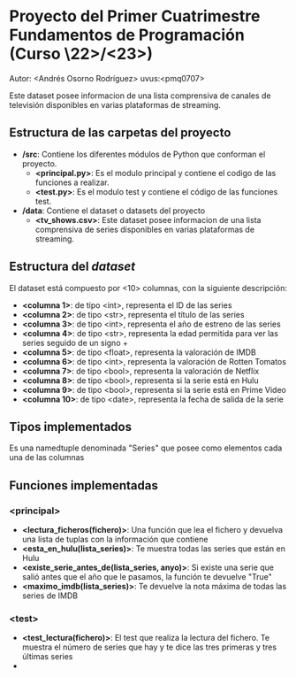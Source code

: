 # Proyecto del Primer Cuatrimestre Fundamentos de Programación (Curso  \22\>/\<23\>)
Autor: \<Andrés Osorno Rodríguez\>   uvus:\<pmq0707\>

Este dataset posee informacion de una lista comprensiva de canales de televisión disponibles en varias plataformas de streaming.

## Estructura de las carpetas del proyecto

* **/src**: Contiene los diferentes módulos de Python que conforman el proyecto.
  * **\<principal.py\>**: Es el modulo principal y contiene el codigo de las funciones a realizar.
  * **\<test.py\>**: Es el modulo test y contiene el código de las funciones test.
* **/data**: Contiene el dataset o datasets del proyecto
    * **\<tv_shows.csv\>**: Este dataset posee informacion de una lista comprensiva de series disponibles en varias plataformas de streaming.
    
## Estructura del *dataset*

El dataset está compuesto por \<10\> columnas, con la siguiente descripción:

* **\<columna 1>**: de tipo \<int\>, representa el ID de las series
* **\<columna 2>**: de tipo \<str\>, representa el título de las series
* **\<columna 3>**: de tipo \<int\>, representa el año de estreno de las series
* **\<columna 4>**: de tipo \<str\>, representa la edad permitida para ver las series seguido de un signo +
* **\<columna 5>**: de tipo \<float>, representa la valoración de IMDB
* **\<columna 6>**: de tipo \<int\>, representa la valoración de Rotten Tomatos
* **\<columna 7>**: de tipo \<bool\>, representa la valoración de Netflix
* **\<columna 8>**: de tipo \<bool\>, representa si la serie está en Hulu
* **\<columna 9>**: de tipo \<bool\>, representa si la serie está en Prime Video
* **\<columna 10>**: de tipo \<date\>, representa la fecha de salida de la serie

## Tipos implementados

Es una namedtuple denominada "Series" que posee como elementos cada una de las columnas

## Funciones implementadas

### \<principal\>

* **<lectura_ficheros(fichero)>**: Una  función  que  lea  el  fichero  y  devuelva  una lista  de  tuplas  con  la información que contiene
* **<esta_en_hulu(lista_series)>**: Te muestra todas las series que están en Hulu
* **<existe_serie_antes_de(lista_series, anyo)>**: Si existe una serie que salió antes que el año que le pasamos, la función te devuelve "True"
* **<maximo_imdb(lista_series)>**: Te devuelve la nota máxima de todas las series de IMDB

### \<test\>

* **<test_lectura(fichero)>**: El test que realiza la lectura del fichero. Te muestra el número de series que hay y te dice las tres primeras y tres últimas series
*
